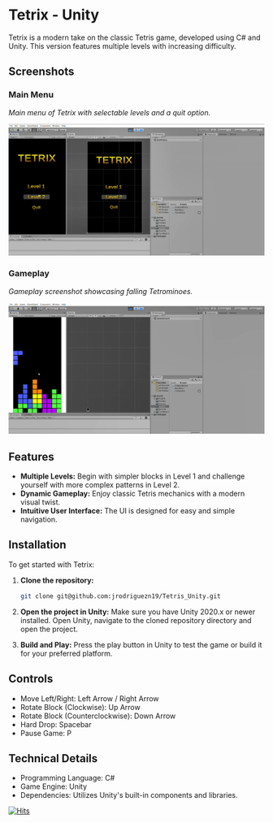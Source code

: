 # Tetrix - Unity

Tetrix is a modern take on the classic Tetris game, developed using C# and Unity. This version features multiple levels with increasing difficulty.

## Screenshots

### Main Menu
_Main menu of Tetrix with selectable levels and a quit option._

![Main Menu](./Tetrix1.png)

### Gameplay
_Gameplay screenshot showcasing falling Tetrominoes._

![Gameplay](./Tetrix2.png)

## Features

- **Multiple Levels:** Begin with simpler blocks in Level 1 and challenge yourself with more complex patterns in Level 2.
- **Dynamic Gameplay:** Enjoy classic Tetris mechanics with a modern visual twist.
- **Intuitive User Interface:** The UI is designed for easy and simple navigation.

## Installation

To get started with Tetrix:

1. **Clone the repository:**
   ```bash
   git clone git@github.com:jrodriguezn19/Tetris_Unity.git

2. **Open the project in Unity:**
Make sure you have Unity 2020.x or newer installed.
Open Unity, navigate to the cloned repository directory and open the project.

3. **Build and Play:**
Press the play button in Unity to test the game or build it for your preferred platform.

## Controls
* Move Left/Right: Left Arrow / Right Arrow  
* Rotate Block (Clockwise): Up Arrow  
* Rotate Block (Counterclockwise): Down Arrow  
* Hard Drop: Spacebar  
* Pause Game: P
   
## Technical Details
* Programming Language: C#  
* Game Engine: Unity  
* Dependencies: Utilizes Unity's built-in components and libraries.  

[![Hits](https://hits.seeyoufarm.com/api/count/incr/badge.svg?url=https%3A%2F%2Fgithub.com%2Fjrodriguez19%2FTetris_Unity&count_bg=%2379C83D&title_bg=%23555555&icon=&icon_color=%23E7E7E7&title=hits&edge_flat=false)](https://hits.seeyoufarm.com)
